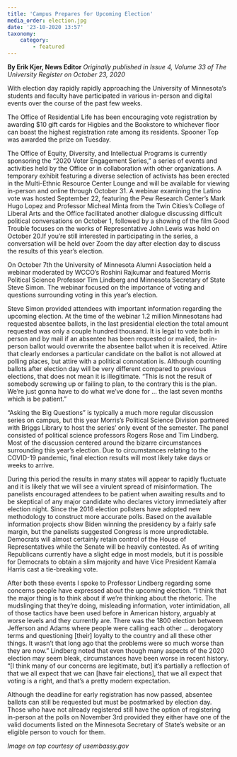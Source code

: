 ```yaml
---
title: 'Campus Prepares for Upcoming Election'
media_order: election.jpg
date: '23-10-2020 13:57'
taxonomy:
    category:
        - featured
---
```


**By Erik Kjer, News Editor** _Originally published in Issue 4, Volume 33 of The University Register on October 23, 2020_

With election day rapidly rapidly approaching the University of Minnesota’s students and faculty have participated in various in-person and digital events over the course of the past few weeks.

The Office of Residential Life has been encouraging vote registration by awarding $10 gift cards for Higbies and the Bookstore to whichever floor can boast the highest registration rate among its residents. Spooner Top was awarded the prize on Tuesday.

The Office of Equity, Diversity, and Intellectual Programs is currently sponsoring the “2020 Voter Engagement Series,” a series of events and activities held by the Office or in collaboration with other organizations. A temporary exhibit featuring a diverse selection of activists has been erected in the Multi-Ethnic Resource Center Lounge and will be available for viewing in-person and online through October 31. A webinar examining the Latino vote was hosted September 22, featuring the Pew Research Center’s Mark Hugo Lopez and Professor Micheal Minta from the Twin Cities’s College of Liberal Arts and the Office facilitated another dialogue discussing difficult political conversations on October 1, followed by a showing of the film Good Trouble focuses on the works of Representative John Lewis was held on October 20.If you’re still interested in participating in the series, a conversation will be held over Zoom the day after election day to discuss the results of this year’s election.

On October 7th the University of Minnesota Alumni Association held a webinar moderated by WCCO’s Roshini Rajkumar and featured Morris Political Science Professor Tim Lindberg and Minnesota Secretary of State Steve Simon. The webinar focused on the importance of voting and questions surrounding voting in this year’s election.

Steve Simon provided attendees with important information regarding the upcoming election. At the time of the webinar 1.2 million Minnesotans had requested absentee ballots, in the last presidential election the total amount requested was only a couple hundred thousand. It is legal to vote both in person and by mail if an absentee has been requested or mailed, the in-person ballot would overwrite the absentee ballot when it is received. Attire that clearly endorses a particular candidate on the ballot is not allowed at polling places, but attire with a political connotation is. Although counting ballots after election day will be very different compared to previous elections, that does not mean it is illegitimate. “This is not the result of somebody screwing up or failing to plan, to the contrary this is the plan. We’re just gonna have to do what we’ve done for ... the last seven months which is be patient.”

“Asking the Big Questions” is typically a much more regular discussion series on campus, but this year Morris’s Political Science Division partnered with Briggs Library to host the series’ only event of the semester. The panel consisted of political science professors Rogers Rose and Tim Lindberg. Most of the discussion centered around the bizarre circumstances surrounding this year’s election. Due to circumstances relating to the COVID-19 pandemic, final election results will most likely take days or weeks to arrive.

During this period the results in many states will appear to rapidly fluctuate and it is likely that we will see a virulent spread of misinformation. The panelists encouraged attendees to be patient when awaiting results and to be skeptical of any major candidate who declares victory immediately after election night. Since the 2016 election pollsters have adopted new methodology to construct more accurate polls. Based on the available information projects show Biden winning the presidency by a fairly safe margin, but the panelists suggested Congress is more unpredictable. Democrats will almost certainly retain control of the House of Representatives while the Senate will be heavily contested. As of writing Republicans currently have a slight edge in most models, but it is possible for Democrats to obtain a slim majority and have Vice President Kamala Harris cast a tie-breaking vote.

After both these events I spoke to Professor Lindberg regarding some concerns people have expressed about the upcoming election. “I think that the major thing is to think about if we’re thinking about the rhetoric. The mudslinging that they’re doing, misleading information, voter intimidation, all of those tactics have been used before in American history, arguably at worse levels and they currently are. There was the 1800 election between Jefferson and Adams where people were calling each other ... derogatory terms and questioning [their] loyalty to the country and all these other things. It wasn’t that long ago that the problems were so much worse than they are now.” Lindberg noted that even though many aspects of the 2020 election may seem bleak, circumstances have been worse in recent history. “[I think many of our concerns are legitimate, but] it’s partially a reflection of that we all expect that we can [have fair elections], that we all expect that voting is a right, and that’s a pretty modern expectation.

Although the deadline for early registration has now passed, absentee ballots can still be requested but must be postmarked by election day. Those who have not already registered still have the option of registering in-person at the polls on November 3rd provided they either have one of the valid documents listed on the Minnesota Secretary of State’s website or an eligible person to vouch for them.

_Image on top courtesy of usembassy.gov_